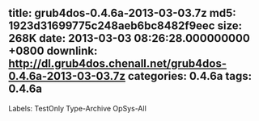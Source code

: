 title: grub4dos-0.4.6a-2013-03-03.7z
md5: 1923d31699775c248aeb6bc8482f9eec
size: 268K
date: 2013-03-03 08:26:28.000000000 +0800
downlink: http://dl.grub4dos.chenall.net/grub4dos-0.4.6a-2013-03-03.7z
categories: 0.4.6a
tags: 0.4.6a
---

Labels: 
 TestOnly
 Type-Archive
 OpSys-All
